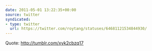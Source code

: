 ```yaml
---
date: 2011-05-01 13:22:35+00:00
source: twitter
syndicated:
- type: twitter
  url: https://twitter.com/roytang/statuses/64681121534844930/
---
```


Quote: http://tumblr.com/xyk2cbzq17